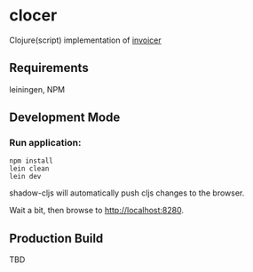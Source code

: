 # clocer

Clojure(script) implementation of [invoicer](https://github.com/thalen/invoicer)

## Requirements
leiningen, NPM

## Development Mode

### Run application:

```
npm install
lein clean
lein dev
```

shadow-cljs will automatically push cljs changes to the browser.

Wait a bit, then browse to [http://localhost:8280](http://localhost:8280).

## Production Build

TBD